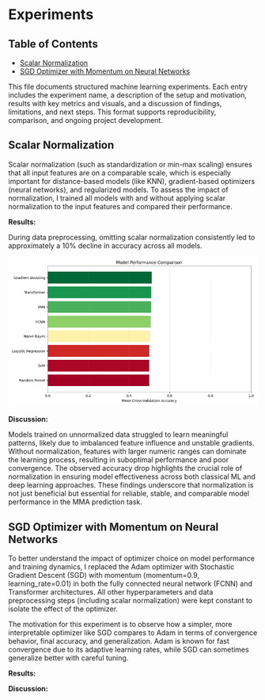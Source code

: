 <!--
## Experiment Name (A short, descriptive title for the experiment).

Briefly explain the motivation, hypothesis, and setup for the experiment. What question are you trying to answer or what are you testing?

**Results:**
Summarize the key findings and metrics. Include relevant plots, tables, or images.
![Description](path/to/image.png)

**Discussion:**
Interpret the results, discuss implications, limitations, and possible next steps or follow-up experiments.
-->

# Experiments

## Table of Contents

- [Scalar Normalization](#scalar-normalization)
- [SGD Optimizer with Momentum on Neural Networks](#sgd-optimizer-with-momentum-on-neural-networks)

This file documents structured machine learning experiments. Each entry includes the experiment name, a description of the setup and motivation, results with key metrics and visuals, and a discussion of findings, limitations, and next steps. This format supports reproducibility, comparison, and ongoing project development.

## Scalar Normalization

Scalar normalization (such as standardization or min-max scaling) ensures that all input features are on a comparable scale, which is especially important for distance-based models (like KNN), gradient-based optimizers (neural networks), and regularized models. To assess the impact of normalization, I trained all models with and without applying scalar normalization to the input features and compared their performance.

**Results:**

During data preprocessing, omitting scalar normalization consistently led to approximately a 10% decline in accuracy across all models.

![Model Accuracy Comparison](scalar-normalization/model_accuracy_comparison.png)

**Discussion:**

Models trained on unnormalized data struggled to learn meaningful patterns, likely due to imbalanced feature influence and unstable gradients. Without normalization, features with larger numeric ranges can dominate the learning process, resulting in suboptimal performance and poor convergence. The observed accuracy drop highlights the crucial role of normalization in ensuring model effectiveness across both classical ML and deep learning approaches. These findings underscore that normalization is not just beneficial but essential for reliable, stable, and comparable model performance in the MMA prediction task.

## SGD Optimizer with Momentum on Neural Networks

To better understand the impact of optimizer choice on model performance and training dynamics, I replaced the Adam optimizer with Stochastic Gradient Descent (SGD) with momentum (momentum=0.9, learning_rate=0.01) in both the fully connected neural network (FCNN) and Transformer architectures. All other hyperparameters and data preprocessing steps (including scalar normalization) were kept constant to isolate the effect of the optimizer.

The motivation for this experiment is to observe how a simpler, more interpretable optimizer like SGD compares to Adam in terms of convergence behavior, final accuracy, and generalization. Adam is known for fast convergence due to its adaptive learning rates, while SGD can sometimes generalize better with careful tuning.

**Results:**

**Discussion:**

